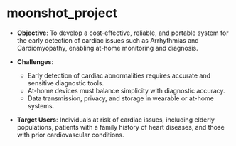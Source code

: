 # moonshot_project

- **Objective**: To develop a cost-effective, reliable, and portable system for the early detection of cardiac issues such as Arrhythmias and Cardiomyopathy, enabling at-home monitoring and diagnosis.

- **Challenges**:
    - Early detection of cardiac abnormalities requires accurate and sensitive diagnostic tools.
    - At-home devices must balance simplicity with diagnostic accuracy.
    - Data transmission, privacy, and storage in wearable or at-home systems.

- **Target Users**: Individuals at risk of cardiac issues, including elderly populations, patients with a family history of heart diseases, and those with prior cardiovascular conditions.
